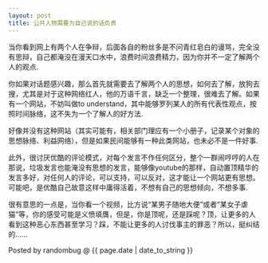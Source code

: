 ```yaml
---
layout: post 
title: 公共人物需要为自己说的话负责
---
```


当你看到网上有两个人在争辩，后面各自的粉丝多是不问青红皂白的谩骂，完全没有思辩，自己都淹没在漫天口水中，浪费时间浪费精力，因为你并不一定了解两个人的观点.

你如果对话题感兴趣，那么首先就需要去了解两个人的思想，如何去了解，放狗去搜，尤其是对于这种网络红人，他的万语千言，缺乏一个整理，很难去了解。如果有一个网站，不妨叫做to understand，其中能够罗列某人的所有代表性观点，按照时间脉络，这不失为一个了解人的好方法.

好像并没有这种网站（其实可能有，相关部门理应有一个小册子，记录某个对象的思想脉络、利益网络），但是如果民间能够有一种此类网站，也未必不是一件好事.

此外，很讨厌优酷的评论模式，对每个发言不作任何区分，整个一群闹哼哼的人在那说，垃圾发言也能淹没有思想的发言，能够像youtube的那样，自动置顶精华的发言多好，对任何人的评论，可以支持，可以反对，这才能让一个网站更有思想。可能吧，是优酷自己故意这样中庸得活着，不想有自己的思想倾向，不想多事.

很有意思的一点是，当你看一个视频，比方说“某男子随地大便”或者“某女子虐猫”等，你的感受可能是义愤填膺，但是，你是顶呢，还是踩呢？顶，让更多的人看到这种恶心东西甚至学习？踩，不能让更多的人讨伐事主的罪恶？所以，挺纠结的……

Posted by randombug @ {{ page.date | date_to_string }}

